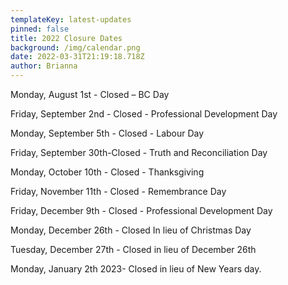 ```yaml
---
templateKey: latest-updates
pinned: false
title: 2022 Closure Dates
background: /img/calendar.png
date: 2022-03-31T21:19:18.718Z
author: Brianna
---
```

Monday, August 1st - Closed – BC Day

Friday, September 2nd - Closed - Professional Development Day

Monday, September 5th - Closed - Labour Day

Friday, September 30th-Closed - Truth and Reconciliation Day

Monday, October 10th - Closed - Thanksgiving

Friday, November 11th - Closed - Remembrance Day

Friday, December 9th - Closed - Professional Development Day

Monday, December 26th - Closed In lieu of Christmas Day

Tuesday, December 27th - Closed in lieu of December 26th

Monday, January 2th 2023- Closed in lieu of New Years day.
